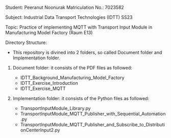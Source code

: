 Student: Peeranut Noonurak 
Matriculation No.: 7023582

Subject: Industrial Data Transport Technologies (IDTT) SS23

Topic: Practice of implementing MQTT with Transport Input Module in Manufacturing Model Factory (Raum E13)

Directory Structure:

- This repository is divined into 2 folders, so called Document folder and Implementation folder.

1. Document folder: it consists of the PDF files as followed:
    
    - IDTT_Background_Manufacturing_Model_Factory
    - IDTT_Exercise_Introduction
    - IDTT_Exercise_MQTT

2. Implementation folder: it consists of the Python files as followed:

    - TransportInputModule_Library.py
    - TransportInputModule_MQTT_Publisher_with_Sequential_Automation.py
    - TransportInputModule_MQTT_Publisher_and_Subscribe_to_DistributionCenterInput2.py
